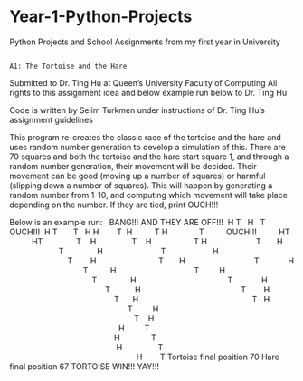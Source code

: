 # Year-1-Python-Projects
Python Projects and School Assignments from my first year in University


                                                                            A1: The Tortoise and the Hare

Submitted to Dr. Ting Hu at Queen’s University Faculty of Computing
All rights to this assignment idea and below example run below to Dr. Ting Hu

Code is written by Selim Turkmen under instructions of Dr. Ting Hu’s assignment guidelines

This program re-creates the classic race of the tortoise and the hare and uses random number generation to develop a simulation of this. There are 70 squares and both the tortoise and the hare start square 1, and through a random number generation, their movement will be decided. Their movement can be good (moving up a number of squares) or harmful (slipping down a number of squares). This will happen by generating a random number from 1-10, and computing which movement will take place depending on the number. If they are tied, print OUCH!!!


Below is an example run:
 
BANG!!!
AND THEY ARE OFF!!!
 H T
  H   T
OUCH!!!
 H T
      T   H
H        T
 H          T
H              T
         OUCH!!!
         HT
          HT
              T    H
               T    H
                  T H
                     T       H
                      T               H
                         T                     H
                          T        H
                           T       H
                              T             H
                                 T          H
                                  T         H
                                     T               H
                                        T             H
                                           T           H
                                            T        H
                                               T      H
                                                  T   H
                                                     T         H
                                                        T    H
                                                 H         T
                                               H              T
                                                H                T
                                                         H        T
Tortoise final position 70
Hare final position 67
TORTOISE WIN!!! YAY!!!
